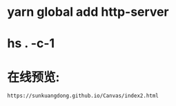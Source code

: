 # yarn global add http-server
# hs . -c-1
# 在线预览: 
```
https://sunkuangdong.github.io/Canvas/index2.html
```